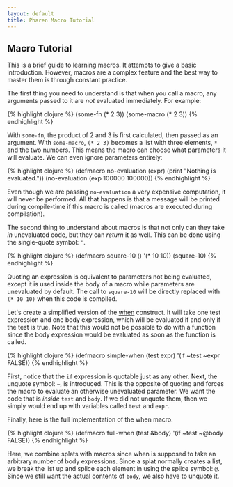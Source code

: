 ```yaml
---
layout: default
title: Pharen Macro Tutorial
---
```


## Macro Tutorial
This is a brief guide to learning macros. It attempts to give a basic introduction.	However, macros are a complex feature and the best way to master them is through constant practice.

The first thing you need to understand is that when you call a macro, any arguments passed to it are *not* evaluated immediately. For example:

{% highlight clojure %}
(some-fn (* 2 3))
(some-macro (* 2 3))
{% endhighlight %}

With `some-fn`, the product of 2 and 3 is first calculated, then passed as an argument. With `some-macro`, `(* 2 3)` becomes a list with three elements, `*` and the two numbers. This means the macro can choose what parameters it will evaluate. We can even ignore parameters entirely:

{% highlight clojure %}
(defmacro no-evaluation (expr)
  (print "Nothing is evaluated."))
(no-evaluation (exp 100000 100000))
{% endhighlight %}

Even though we are passing `no-evaluation` a very expensive computation, it will never be performed. All that happens is that a message will be printed during compile-time if this macro is called (macros are executed during compilation).

The second thing to understand about macros is that not only can they take *in* unevaluated code, but they can *return* it as well. This can be done using the single-quote symbol: `'`.

{% highlight clojure %}
(defmacro square-10 ()
  '(* 10 10))
(square-10)
{% endhighlight %}

Quoting an expression is equivalent to parameters not being evaluated, except it is used inside the body of a macro while parameters are unevaluated by default. The call to `square-10` will be directly replaced with `(* 10 10)` when this code is compiled.

Let's create a simplified version of the [when](/pharen/reference.html#when) construct. It will take one test expression and one body expression, which will be evaluated if and only if the test is true. Note that this would not be possible to do with a function since the body expression would be evaluated as soon as the function is called.

{% highlight clojure %}
(defmacro simple-when (test expr)
  '(if ~test
     ~expr
     FALSE))
{% endhighlight %}

First, notice that the `if` expression is quotable just as any other. Next, the unquote  symbol: `~`, is introduced. This is the opposite of quoting and forces the macro to evaluate an otherwise unevaluated parameter. We want the code that is *inside* `test` and `body`. If we did not unquote them, then we simply would end up with variables called `test` and `expr`.

Finally, here is the full implementation of the when macro.

{% highlight clojure %}
(defmacro full-when (test &body)
  '(if ~test
     ~@body
     FALSE))
{% endhighlight %}

Here, we combine splats with macros since when is supposed to take an arbitrary number of body expressions. Since a splat normally creates a list, we break the list up and splice each element in using the splice symbol: `@`. Since we still want the actual contents of `body`, we also have to unquote it.